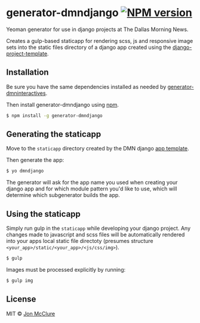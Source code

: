 # generator-dmndjango [![NPM version][npm-image]][npm-url]
Yeoman generator for use in django projects at The Dallas Morning News. 

Creates a gulp-based staticapp for rendering scss, js and responsive image sets into the static files directory of a django app created using the [django-project-template](https://github.com/DallasMorningNews/django-project-template).

## Installation

Be sure you have the same dependencies installed as needed by [generator-dmninteractives](https://github.com/DallasMorningNews/generator-dmninteractives/wiki/Setting-up-your-computer#dependencies).

Then install generator-dmndjango using [npm](https://www.npmjs.com/).

```bash
$ npm install -g generator-dmndjango
```

## Generating the staticapp

Move to the `staticapp` directory created by the DMN django [app template](https://github.com/DallasMorningNews/django-project-template#using-the-app-template).

Then generate the app:

```bash
$ yo dmndjango
```

The generator will ask for the app name you used when creating your django app and for which module pattern you'd like to use, which will determine which subgenerator builds the app.

## Using the staticapp

Simply run gulp in the `staticapp` while developing your django project. Any changes made to javascript and scss files will be automatically rendered into your apps local static file directoty (presumes structure `<your_app>/static/<your_app>/<js/css/img>`). 

```bash
$ gulp
```

Images must be processed explicitly by running:

```bash
$ gulp img
```

## License

MIT © [Jon McClure]()


[npm-image]: https://badge.fury.io/js/generator-dmndjango.svg
[npm-url]: https://npmjs.org/package/generator-dmndjango
[travis-image]: https://travis-ci.org/DallasMorningNews/generator-dmndjango.svg?branch=master
[travis-url]: https://travis-ci.org/DallasMorningNews/generator-dmndjango
[daviddm-image]: https://david-dm.org/DallasMorningNews/generator-dmndjango.svg?theme=shields.io
[daviddm-url]: https://david-dm.org/DallasMorningNews/generator-dmndjango
